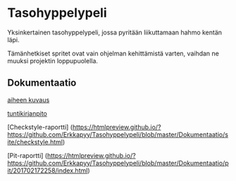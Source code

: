 # Tasohyppelypeli
Yksinkertainen tasohyppelypeli, jossa pyritään liikuttamaan hahmo kentän läpi.

Tämänhetkiset spritet ovat vain ohjelman kehittämistä varten, vaihdan ne muuksi projektin loppupuolella.
## Dokumentaatio
[aiheen kuvaus](Dokumentaatio/aiheenKuvausJaRakenne.md)

[tuntikirjanpito](Dokumentaatio/tuntikirjanpito.md)

[Checkstyle-raportti] (https://htmlpreview.github.io/?https://github.com/Erkkapyy/Tasohyppelypeli/blob/master/Dokumentaatio/site/checkstyle.html)

[Pit-raportti] (https://htmlpreview.github.io/?https://github.com/Erkkapyy/Tasohyppelypeli/blob/master/Dokumentaatio/pit/201702172258/index.html)
